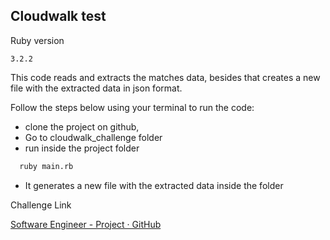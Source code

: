 ## Cloudwalk test

Ruby version

```
3.2.2
```

This code reads and extracts the matches data, besides that creates a new file with the extracted data in json format.

Follow the steps below using your terminal to run the code:
- clone the project on github,
- Go to cloudwalk_challenge folder
- run inside the project folder

```bash
  ruby main.rb
```

- It generates a new file with the extracted data inside the folder

Challenge Link

[Software Engineer - Project · GitHub](https://gist.github.com/cloudwalk-tests/704a555a0fe475ae0284ad9088e203f1)


